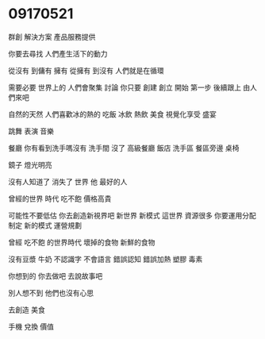 # 09170521
群創
解決方案 產品服務提供

你要去尋找
人們產生活下的動力

從沒有 到傭有 
擁有
從擁有 到沒有
人們就是在循環

需要必要 
世界上的
人們會聚集 討論
你只要 創建 創立 開始 第一步
後續跟上
由人們來吧

自然的天然
人們喜歡冰的熱的
吃飯
冰飲 熱飲 美食
視覺化享受 盛宴

跳舞 表演 音樂

餐廳 你有看到洗手嗎沒有
洗手間 沒了
高級餐廳 飯店 洗手區 
餐區旁邊 桌椅

鏡子
燈光明亮

沒有人知道了
消失了 世界
他
 最好的人

 曾經的世界 時代 吃不飽
  價格高貴



  可能性不要低估
  你去創造新視界吧 新世界 新模式
  這世界 資源很多 你要運用分配 制定 新的模式 運營規劃

  曾經 吃不飽 的世界時代
  壞掉的食物
  新鮮的食物

  沒有豆漿 牛奶
  不認識字
  不會語言
  錯誤認知 錯誤加熱 塑膠 毒素

  你想到的
  你去做吧
  去說故事吧

  別人想不到 他們也沒有心思

  去創造 美食

  手機 兌換
  價值
  
